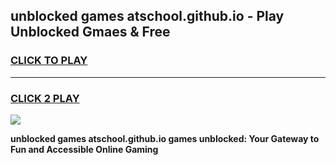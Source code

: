 
## unblocked games atschool.github.io - Play Unblocked Gmaes & Free
<h3>
<a href="https://news.freeplayer.one?title=unblocked_games_atschool.github.io&ref=16F">CLICK TO PLAY</a></h3>
<hr>

<h3>
<a href="https://news.freeplayer.one?title=unblocked_games_atschool.github.io&ref=16F">CLICK 2 PLAY</a>
  
</h3>

<a href="https://news.freeplayer.one?title=unblocked_games_atschool.github.io&ref=16F/"><img src="https://clearcache.store/games.png"></a>


**unblocked games atschool.github.io games unblocked: Your Gateway to Fun and Accessible Online Gaming**
